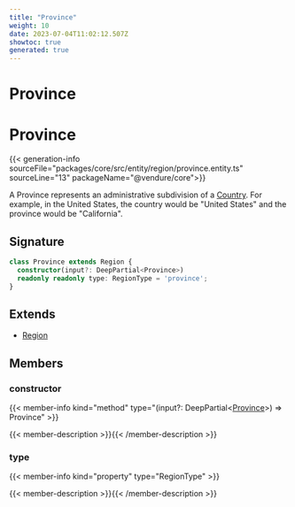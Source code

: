 ```yaml
---
title: "Province"
weight: 10
date: 2023-07-04T11:02:12.507Z
showtoc: true
generated: true
---
```

<!-- This file was generated from the Vendure source. Do not modify. Instead, re-run the "docs:build" script -->

# Province
<div class="symbol">


# Province

{{< generation-info sourceFile="packages/core/src/entity/region/province.entity.ts" sourceLine="13" packageName="@vendure/core">}}

A Province represents an administrative subdivision of a <a href='/typescript-api/entities/country#country'>Country</a>. For example, in the
United States, the country would be "United States" and the province would be "California".

## Signature

```TypeScript
class Province extends Region {
  constructor(input?: DeepPartial<Province>)
  readonly readonly type: RegionType = 'province';
}
```
## Extends

 * <a href='/typescript-api/entities/region#region'>Region</a>


## Members

### constructor

{{< member-info kind="method" type="(input?: DeepPartial&#60;<a href='/typescript-api/entities/province#province'>Province</a>&#62;) => Province"  >}}

{{< member-description >}}{{< /member-description >}}

### type

{{< member-info kind="property" type="RegionType"  >}}

{{< member-description >}}{{< /member-description >}}


</div>
